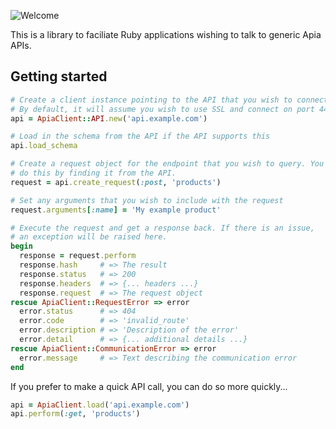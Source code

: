 ![Welcome](https://share.adam.ac/21/Artboard-Copy-3-NHLb3VEvKfC4DlxRQo.png)

This is a library to faciliate Ruby applications wishing to talk to generic Apia APIs.

## Getting started

```ruby
# Create a client instance pointing to the API that you wish to connect to.
# By default, it will assume you wish to use SSL and connect on port 443.
api = ApiaClient::API.new('api.example.com')

# Load in the schema from the API if the API supports this
api.load_schema

# Create a request object for the endpoint that you wish to query. You can
# do this by finding it from the API.
request = api.create_request(:post, 'products')

# Set any arguments that you wish to include with the request
request.arguments[:name] = 'My example product'

# Execute the request and get a response back. If there is an issue,
# an exception will be raised here.
begin
  response = request.perform
  response.hash     # => The result
  response.status   # => 200
  response.headers  # => {... headers ...}
  response.request  # => The request object
rescue ApiaClient::RequestError => error
  error.status      # => 404
  error.code        # => 'invalid_route'
  error.description # => 'Description of the error'
  error.detail      # => {... additional details ...}
rescue ApiaClient::CommunicationError => error
  error.message     # => Text describing the communication error
end
```

If you prefer to make a quick API call, you can do so more quickly...

```ruby
api = ApiaClient.load('api.example.com')
api.perform(:get, 'products')
```
